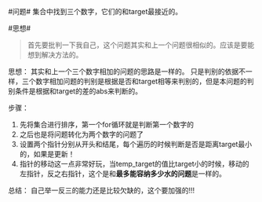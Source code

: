 #问题#
集合中找到三个数字，它们的和target最接近的。

#思想#
>首先要批判一下我自己，这个问题其实和上一个问题很相似的。应该是要能想到解决方法的。

思想：
其实和上一个三个数字相加的问题的思路是一样的。
只是判别的依据不一样，三个数字相加问题的判别是根据是否和target相等来判别的，但是本问题的判别条件是根据和target的差的abs来判断的。

步骤：

1. 先将集合进行排序，第一个for循环就是判断第一个数字的
2. 之后也是将问题转化为两个数字的问题了
3. 设置两个指针分别从开头和结尾，每个遍历的时候判断是否是距离target最小的，如果是更新！
4. 指针的移动这一点非常好玩，当temp_target的值比target小的时候，移动的左指针，反之右指针，这个是和**最多能容纳多少水的问题**是一样的。


总结：
自己举一反三的能力还是比较欠缺的，这个要加强的!!!
